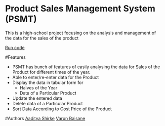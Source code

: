 # Product Sales Management System (PSMT)
This is a high-school project focusing on the analysis and management of the data for the sales of the product

[Run code](https://replit.com/@varunbaisane/product-sales)

#Features
- PSMT has bunch of features of easily analysing the data for Sales of the Product for different times of the year.
- Able to enter/re-enter data for the Product
- Display the data in tabular form for
  - Halves of the Year
  - Data of a Particular Product
- Update the entered data
- Delete data of a Particular Product
- Sort Data According to Cost Price of the Product

#Authors
[Aaditya Shirke](https://www.linkedin.com/in/aaditya-shirke-b29791292/)
[Varun Baisane](https://www.linkedin.com/in/varunbaisane/)
